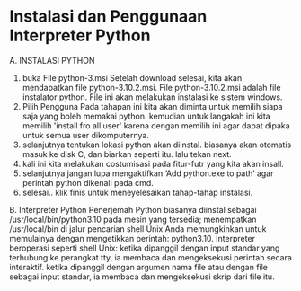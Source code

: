 
# Instalasi dan Penggunaan Interpreter Python
A. INSTALASI PYTHON
1. buka File python-3.msi Setelah download selesai, kita akan mendapatkan file python-3.10.2.msi. File python-3.10.2.msi adalah file instalator python. File ini akan melakukan instalasi ke sistem windows.
2.  Pilih Pengguna Pada tahapan ini kita akan diminta untuk memilih siapa saja yang boleh memakai python.
kemudian untuk langakah ini kita memilih 'install fro all user' karena dengan memilih ini agar dapat dipaka untuk semua user dikomputernya. 
3. selanjutnya tentukan lokasi python akan diinstal. biasanya akan otomatis masuk ke disk C, dan biarkan seperti itu. lalu tekan next.
4. kali ini kita melakukan costumisasi pada fitur-futr yang kita akan insall.
5. selanjutnya jangan lupa mengaktifkan ‘Add python.exe to path’ agar perintah python dikenali pada cmd.
6. selesai.. klik finis untuk meneyelesaikan tahap-tahap instalasi. 

B. Interpreter Python
    Penerjemah Python biasanya diinstal sebagai /usr/local/bin/python3.10 pada mesin yang tersedia; menempatkan /usr/local/bin di jalur pencarian shell Unix Anda memungkinkan untuk memulainya dengan mengetikkan perintah: python3.10.
    Interpreter beroperasi seperti shell Unix: ketika dipanggil dengan input standar yang terhubung ke perangkat tty, ia membaca dan mengeksekusi perintah secara interaktif. ketika dipanggil dengan argumen nama file atau dengan file sebagai input standar, ia membaca dan mengeksekusi skrip dari file itu.

